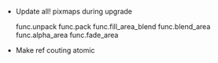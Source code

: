 
- Update all! pixmaps during upgrade

  func.unpack
  func.pack
  func.fill_area_blend
  func.blend_area
  func.alpha_area
  func.fade_area

- Make ref couting atomic
